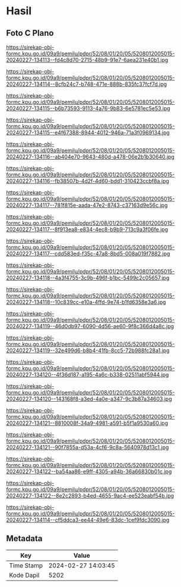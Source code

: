 # Hasil

## Foto C Plano

https://sirekap-obj-formc.kpu.go.id/09a9/pemilu/pdpr/52/08/01/20/05/5208012005015-20240227-134113--fd4c8d70-2715-48b9-91e7-6aea231e40b1.jpg

https://sirekap-obj-formc.kpu.go.id/09a9/pemilu/pdpr/52/08/01/20/05/5208012005015-20240227-134114--8cfb24c7-b748-471e-888b-835fc37fcf7d.jpg

https://sirekap-obj-formc.kpu.go.id/09a9/pemilu/pdpr/52/08/01/20/05/5208012005015-20240227-134115--b6b73593-9113-4a76-9b83-6e5781ec5e53.jpg

https://sirekap-obj-formc.kpu.go.id/09a9/pemilu/pdpr/52/08/01/20/05/5208012005015-20240227-134115--e4f67388-8944-4012-946a-71a3f0969134.jpg

https://sirekap-obj-formc.kpu.go.id/09a9/pemilu/pdpr/52/08/01/20/05/5208012005015-20240227-134116--ab404e70-9643-480d-a478-06e2b1b30640.jpg

https://sirekap-obj-formc.kpu.go.id/09a9/pemilu/pdpr/52/08/01/20/05/5208012005015-20240227-134116--fb38507b-4d2f-4d60-bdd1-310423ccbf8a.jpg

https://sirekap-obj-formc.kpu.go.id/09a9/pemilu/pdpr/52/08/01/20/05/5208012005015-20240227-134117--781f815e-aada-47e2-8743-c37163d9e56c.jpg

https://sirekap-obj-formc.kpu.go.id/09a9/pemilu/pdpr/52/08/01/20/05/5208012005015-20240227-134117--8f913ea8-e834-4ec8-b9b9-713c9a3f06fe.jpg

https://sirekap-obj-formc.kpu.go.id/09a9/pemilu/pdpr/52/08/01/20/05/5208012005015-20240227-134117--cdd583ed-f35c-47a8-8bd5-008a019f7882.jpg

https://sirekap-obj-formc.kpu.go.id/09a9/pemilu/pdpr/52/08/01/20/05/5208012005015-20240227-134118--4a3f4755-3c9b-496f-b1bc-5499c2c05657.jpg

https://sirekap-obj-formc.kpu.go.id/09a9/pemilu/pdpr/52/08/01/20/05/5208012005015-20240227-134118--10c839cc-e10a-4ffd-9e74-b1fd6358e3a6.jpg

https://sirekap-obj-formc.kpu.go.id/09a9/pemilu/pdpr/52/08/01/20/05/5208012005015-20240227-134119--46d0db97-6090-4d56-ae60-9f8c366d4a8c.jpg

https://sirekap-obj-formc.kpu.go.id/09a9/pemilu/pdpr/52/08/01/20/05/5208012005015-20240227-134119--32e499d6-b8b4-41fb-8cc5-72b988fc28a1.jpg

https://sirekap-obj-formc.kpu.go.id/09a9/pemilu/pdpr/52/08/01/20/05/5208012005015-20240227-134120--4f36d187-a195-4a6c-b338-02511abf5944.jpg

https://sirekap-obj-formc.kpu.go.id/09a9/pemilu/pdpr/52/08/01/20/05/5208012005015-20240227-134120--143168f8-a3ed-4a0e-a347-9c3b87a34603.jpg

https://sirekap-obj-formc.kpu.go.id/09a9/pemilu/pdpr/52/08/01/20/05/5208012005015-20240227-134121--8810008f-34a9-4981-a591-b5f1a9530a60.jpg

https://sirekap-obj-formc.kpu.go.id/09a9/pemilu/pdpr/52/08/01/20/05/5208012005015-20240227-134121--90f7855a-d53a-4cf6-9c8a-5640978d13c1.jpg

https://sirekap-obj-formc.kpu.go.id/09a9/pemilu/pdpr/52/08/01/20/05/5208012005015-20240227-134122--ba54aa86-e9ff-4305-a94b-36a66830b01c.jpg

https://sirekap-obj-formc.kpu.go.id/09a9/pemilu/pdpr/52/08/01/20/05/5208012005015-20240227-134122--8e2c2893-b4ed-4655-9ac4-ee523eabf54b.jpg

https://sirekap-obj-formc.kpu.go.id/09a9/pemilu/pdpr/52/08/01/20/05/5208012005015-20240227-134114--cf5ddca3-ee44-49e6-83dc-1cef9fdc3090.jpg


## Metadata

| Key        | Value               |
| ---------- | ------------------- |
| Time Stamp | 2024-02-27 14:03:45 |
| Kode Dapil | 5202                |



